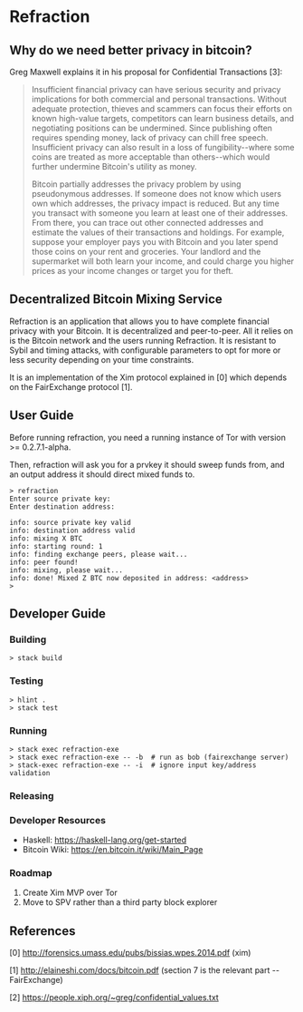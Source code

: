 # Refraction

## Why do we need better privacy in bitcoin?

Greg Maxwell explains it in his proposal for Confidential Transactions [3]:

> Insufficient financial privacy can have serious security and privacy
> implications for both commercial and personal transactions. Without
> adequate protection, thieves and scammers can focus their efforts on
> known high-value targets, competitors can learn business details, and
> negotiating positions can be undermined. Since publishing often requires
> spending money, lack of privacy can chill free speech.  Insufficient
> privacy can also result in a loss of fungibility--where some coins are
> treated as more acceptable than others--which would further undermine
> Bitcoin's utility as money.
> 
> Bitcoin partially addresses the privacy problem by using pseudonymous
> addresses. If someone does not know which users own which addresses,
> the privacy impact is reduced. But any time you transact with someone
> you learn at least one of their addresses. From there, you can trace out
> other connected addresses and estimate the values of their transactions
> and holdings. For example, suppose your employer pays you with Bitcoin
> and you later spend those coins on your rent and groceries. Your landlord
> and the supermarket will both learn your income, and could charge you
> higher prices as your income changes or target you for theft.


## Decentralized Bitcoin Mixing Service

Refraction is an application that allows you to have complete financial privacy with your Bitcoin. It is decentralized and peer-to-peer. All it relies on is the Bitcoin network and the users running Refraction. It is resistant to Sybil and timing attacks, with configurable parameters to opt for more or less security depending on your time constraints.

It is an implementation of the Xim protocol explained in [0] which depends on the FairExchange protocol [1].


## User Guide

Before running refraction, you need a running instance of Tor with version >= 0.2.7.1-alpha.

Then, refraction will ask you for a prvkey it should sweep funds from, and an output
address it should direct mixed funds to.

```
> refraction
Enter source private key:
Enter destination address:

info: source private key valid
info: destination address valid
info: mixing X BTC
info: starting round: 1
info: finding exchange peers, please wait...
info: peer found!
info: mixing, please wait...
info: done! Mixed Z BTC now deposited in address: <address>
>
```

## Developer Guide

### Building

    > stack build

### Testing

    > hlint .
    > stack test

### Running

    > stack exec refraction-exe
    > stack exec refraction-exe -- -b  # run as bob (fairexchange server)
    > stack-exec refraction-exe -- -i  # ignore input key/address validation

### Releasing

### Developer Resources

- Haskell: https://haskell-lang.org/get-started
- Bitcoin Wiki: https://en.bitcoin.it/wiki/Main_Page


### Roadmap

1. Create Xim MVP over Tor
2. Move to SPV rather than a third party block explorer

## References


[0] http://forensics.umass.edu/pubs/bissias.wpes.2014.pdf (xim)

[1] http://elaineshi.com/docs/bitcoin.pdf (section 7 is the relevant part -- FairExchange)

[2] https://people.xiph.org/~greg/confidential_values.txt

